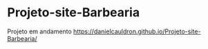 # Projeto-site-Barbearia
Projeto em andamento
https://danielcauldron.github.io/Projeto-site-Barbearia/

